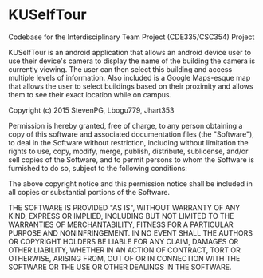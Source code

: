 # KUSelfTour
Codebase for the Interdisciplinary Team Project (CDE335/CSC354) Project

KUSelfTour is an android application that allows an android device user to use their device's camera to display the name of the building the camera is currently viewing. The user can then select this building and access multiple levels of information. Also included is a Google Maps-esque map that allows the user to select buildings based on their proximity and allows them to see their exact location while on campus.

Copyright (c) 2015 StevenPG, Lbogu779, Jhart353

Permission is hereby granted, free of charge, to any person obtaining a copy of this software and associated documentation files (the "Software"), to deal in the Software without restriction, including without limitation the rights to use, copy, modify, merge, publish, distribute, sublicense, and/or sell copies of the Software, and to permit persons to whom the Software is furnished to do so, subject to the following conditions:

The above copyright notice and this permission notice shall be included in all copies or substantial portions of the Software.

THE SOFTWARE IS PROVIDED "AS IS", WITHOUT WARRANTY OF ANY KIND, EXPRESS OR IMPLIED, INCLUDING BUT NOT LIMITED TO THE WARRANTIES OF MERCHANTABILITY, FITNESS FOR A PARTICULAR PURPOSE AND NONINFRINGEMENT. IN NO EVENT SHALL THE AUTHORS OR COPYRIGHT HOLDERS BE LIABLE FOR ANY CLAIM, DAMAGES OR OTHER LIABILITY, WHETHER IN AN ACTION OF CONTRACT, TORT OR OTHERWISE, ARISING FROM, OUT OF OR IN CONNECTION WITH THE SOFTWARE OR THE USE OR OTHER DEALINGS IN THE SOFTWARE.
